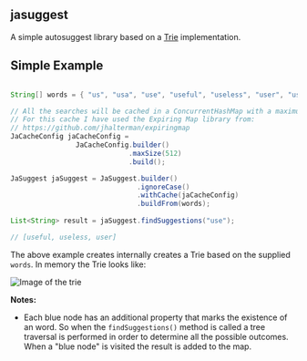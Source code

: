 ## jasuggest

A simple autosuggest library based on a [Trie](https://en.wikipedia.org/wiki/Trie) implementation. 

## Simple Example

```java

String[] words = { "us", "usa", "use", "useful", "useless", "user", "usurper" };

// All the searches will be cached in a ConcurrentHashMap with a maximum size of 512 elements.
// For this cache I have used the Expiring Map library from:
// https://github.com/jhalterman/expiringmap
JaCacheConfig jaCacheConfig =
                JaCacheConfig.builder()
                             .maxSize(512)
                             .build();

JaSuggest jaSuggest = JaSuggest.builder()
                               .ignoreCase()
                               .withCache(jaCacheConfig)
                               .buildFrom(words);
                               
List<String> result = jaSuggest.findSuggestions("use");

// [useful, useless, user]
```        

The above example creates internally creates a Trie based on the supplied `words`. In memory the Trie looks like:

![Image of the trie](https://github.com/nomemory/jasuggest/blob/master/media/Diagram.png)

**Notes:** 

* Each blue node has an additional property that marks the existence of an word. So when the `findSuggestions()` method is called a tree traversal is performed in order to determine all the possible outcomes. When a "blue node" is visited the result is added to the map.


